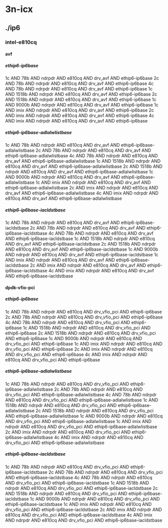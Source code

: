 # 3n-icx
## ./ip6
### intel-e810cq
#### avf
##### ethip6-ip6base
1c AND 78b AND ndrpdr AND e810cq AND drv_avf AND ethip6-ip6base
2c AND 78b AND ndrpdr AND e810cq AND drv_avf AND ethip6-ip6base
4c AND 78b AND ndrpdr AND e810cq AND drv_avf AND ethip6-ip6base
1c AND 1518b AND ndrpdr AND e810cq AND drv_avf AND ethip6-ip6base
2c AND 1518b AND ndrpdr AND e810cq AND drv_avf AND ethip6-ip6base
1c AND 9000b AND ndrpdr AND e810cq AND drv_avf AND ethip6-ip6base
1c AND imix AND ndrpdr AND e810cq AND drv_avf AND ethip6-ip6base
2c AND imix AND ndrpdr AND e810cq AND drv_avf AND ethip6-ip6base
4c AND imix AND ndrpdr AND e810cq AND drv_avf AND ethip6-ip6base
##### ethip6-ip6base-adlalwlistbase
1c AND 78b AND ndrpdr AND e810cq AND drv_avf AND ethip6-ip6base-adlalwlistbase
2c AND 78b AND ndrpdr AND e810cq AND drv_avf AND ethip6-ip6base-adlalwlistbase
4c AND 78b AND ndrpdr AND e810cq AND drv_avf AND ethip6-ip6base-adlalwlistbase
1c AND 1518b AND ndrpdr AND e810cq AND drv_avf AND ethip6-ip6base-adlalwlistbase
2c AND 1518b AND ndrpdr AND e810cq AND drv_avf AND ethip6-ip6base-adlalwlistbase
1c AND 9000b AND ndrpdr AND e810cq AND drv_avf AND ethip6-ip6base-adlalwlistbase
1c AND imix AND ndrpdr AND e810cq AND drv_avf AND ethip6-ip6base-adlalwlistbase
2c AND imix AND ndrpdr AND e810cq AND drv_avf AND ethip6-ip6base-adlalwlistbase
4c AND imix AND ndrpdr AND e810cq AND drv_avf AND ethip6-ip6base-adlalwlistbase
##### ethip6-ip6base-iacldstbase
1c AND 78b AND ndrpdr AND e810cq AND drv_avf AND ethip6-ip6base-iacldstbase
2c AND 78b AND ndrpdr AND e810cq AND drv_avf AND ethip6-ip6base-iacldstbase
4c AND 78b AND ndrpdr AND e810cq AND drv_avf AND ethip6-ip6base-iacldstbase
1c AND 1518b AND ndrpdr AND e810cq AND drv_avf AND ethip6-ip6base-iacldstbase
2c AND 1518b AND ndrpdr AND e810cq AND drv_avf AND ethip6-ip6base-iacldstbase
1c AND 9000b AND ndrpdr AND e810cq AND drv_avf AND ethip6-ip6base-iacldstbase
1c AND imix AND ndrpdr AND e810cq AND drv_avf AND ethip6-ip6base-iacldstbase
2c AND imix AND ndrpdr AND e810cq AND drv_avf AND ethip6-ip6base-iacldstbase
4c AND imix AND ndrpdr AND e810cq AND drv_avf AND ethip6-ip6base-iacldstbase
#### dpdk-vfio-pci
##### ethip6-ip6base
1c AND 78b AND ndrpdr AND e810cq AND drv_vfio_pci AND ethip6-ip6base
2c AND 78b AND ndrpdr AND e810cq AND drv_vfio_pci AND ethip6-ip6base
4c AND 78b AND ndrpdr AND e810cq AND drv_vfio_pci AND ethip6-ip6base
1c AND 1518b AND ndrpdr AND e810cq AND drv_vfio_pci AND ethip6-ip6base
2c AND 1518b AND ndrpdr AND e810cq AND drv_vfio_pci AND ethip6-ip6base
1c AND 9000b AND ndrpdr AND e810cq AND drv_vfio_pci AND ethip6-ip6base
1c AND imix AND ndrpdr AND e810cq AND drv_vfio_pci AND ethip6-ip6base
2c AND imix AND ndrpdr AND e810cq AND drv_vfio_pci AND ethip6-ip6base
4c AND imix AND ndrpdr AND e810cq AND drv_vfio_pci AND ethip6-ip6base
##### ethip6-ip6base-adlalwlistbase
1c AND 78b AND ndrpdr AND e810cq AND drv_vfio_pci AND ethip6-ip6base-adlalwlistbase
2c AND 78b AND ndrpdr AND e810cq AND drv_vfio_pci AND ethip6-ip6base-adlalwlistbase
4c AND 78b AND ndrpdr AND e810cq AND drv_vfio_pci AND ethip6-ip6base-adlalwlistbase
1c AND 1518b AND ndrpdr AND e810cq AND drv_vfio_pci AND ethip6-ip6base-adlalwlistbase
2c AND 1518b AND ndrpdr AND e810cq AND drv_vfio_pci AND ethip6-ip6base-adlalwlistbase
1c AND 9000b AND ndrpdr AND e810cq AND drv_vfio_pci AND ethip6-ip6base-adlalwlistbase
1c AND imix AND ndrpdr AND e810cq AND drv_vfio_pci AND ethip6-ip6base-adlalwlistbase
2c AND imix AND ndrpdr AND e810cq AND drv_vfio_pci AND ethip6-ip6base-adlalwlistbase
4c AND imix AND ndrpdr AND e810cq AND drv_vfio_pci AND ethip6-ip6base-adlalwlistbase
##### ethip6-ip6base-iacldstbase
1c AND 78b AND ndrpdr AND e810cq AND drv_vfio_pci AND ethip6-ip6base-iacldstbase
2c AND 78b AND ndrpdr AND e810cq AND drv_vfio_pci AND ethip6-ip6base-iacldstbase
4c AND 78b AND ndrpdr AND e810cq AND drv_vfio_pci AND ethip6-ip6base-iacldstbase
1c AND 1518b AND ndrpdr AND e810cq AND drv_vfio_pci AND ethip6-ip6base-iacldstbase
2c AND 1518b AND ndrpdr AND e810cq AND drv_vfio_pci AND ethip6-ip6base-iacldstbase
1c AND 9000b AND ndrpdr AND e810cq AND drv_vfio_pci AND ethip6-ip6base-iacldstbase
1c AND imix AND ndrpdr AND e810cq AND drv_vfio_pci AND ethip6-ip6base-iacldstbase
2c AND imix AND ndrpdr AND e810cq AND drv_vfio_pci AND ethip6-ip6base-iacldstbase
4c AND imix AND ndrpdr AND e810cq AND drv_vfio_pci AND ethip6-ip6base-iacldstbase
